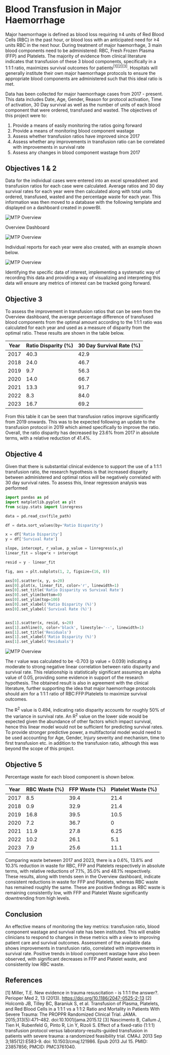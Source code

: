 # Blood Transfusion in Major Haemorrhage

Major haemorrhage is defined as blood loss requiring ≥4 units of Red Blood Cells (RBC) in the past hour, or blood loss with an anticipated need for ≥4 units RBC in the next hour. During treatment of major haemorrhage, 3 main blood components need to be administered: RBC, Fresh Frozen Plasma (FFP) and Platelets. The majority of evidence from clinical literature indicates that transfusion of these 3 blood components, specifically in a 1:1:1 ratio, maximizes survival outcomes for patients<sup>[1][2][3]</sup>. Hospitals will generally institute their own major haemorrhage protocols to ensure the appropriate blood components are administered such that this ideal ratio is met.

Data has been collected for major haemorrhage cases from 2017 - present. This data includes Date, Age, Gender, Reason for protocol activation, Time of activation, 30 Day survival as well as the number of units of each blood component that were ordered, transfused and wasted. The objectives of this project were to:

1) Provide a means of easily monitoring the ratios going forward
2) Provide a means of monitoring blood component wastage
3) Assess whether transfusion ratios have improved since 2017
4) Assess whether any improvements in transfusion ratio can be correlated with improvements in survival rate
5) Assess any changes in blood component wastage from 2017

## Objectives 1 & 2
Data for the individual cases were entered into an excel spreadsheet and transfusion ratios for each case were calculated. Average ratios and 30 day survival rates for each year were then calculated along with total units ordered, transfused, wasted and the percentage waste for each year. This information was then moved to a database with the following template and displayed on a dashboard created in powerBI.

![MTP Overview](Images/Database%20Template.png)

Overview Dashboard

![MTP Overview](Images/MTP%20Overview.png)

Individual reports for each year were also created, with an example shown below.

![MTP Overview](Images/MTP%202022%20Report.png)

Identifying the specific data of interest, implementing a systematic way of recording this data and providing a way of visualizing and interpreting this data will ensure any metrics of interest can be tracked going forward.

## Objective 3
To assess the improvement in transfusion ratios that can be seen from the Overview dashboard, the average percentage difference of transfused blood components from the optimal amount according to the 1:1:1 ratio was calculated for each year and used as a measure of disparity from the optimal ratio. These results are shown in the table below.

| Year     | Ratio Disparity (%)   | 30 Day Survival Rate (%)  |
| ---------| --------------------- | --------------------------|
| 2017     | 40.3                  | 42.9                      |
| 2018     | 24.0                  | 46.7                      |
| 2019     | 9.7                   | 56.3                      |
| 2020     | 14.0                  | 66.7                      |
| 2021     | 13.3                  | 91.7                      |
| 2022     | 8.3                   | 84.0                      |
| 2023     | 16.7                  | 69.2                      |

From this table it can be seen that transfusion ratios improve significantly from 2019 onwards. This was to be expected following an update to the transfusion protocol in 2019 which aimed specifically to improve the ratio. Overall, the ratio disparity has decreased by 23.6% from 2017 in absolute terms, with a relative reduction of 41.4%.

## Objective 4
Given that there is substantial clinical evidence to support the use of a 1:1:1 transfusion ratio, the research hypothesis is that increased disparity between administered and optimal ratios will be negatively correlated with 30 day survival rates. To assess this, linear regression analysis was performed

```python
import pandas as pd
import matplotlib.pyplot as plt
from scipy.stats import linregress

data = pd.read_csv(file_path)

df = data.sort_values(by='Ratio Disparity')

x = df['Ratio Disparity']
y = df['Survival Rate']

slope, intercept, r_value, p_value = linregress(x,y)
linear_fit = slope*x + intercept

resid = y - linear_fit

fig, axs = plt.subplots(1, 2, figsize=(16, 8))

axs[0].scatter(x, y, s=20)
axs[0].plot(x, linear_fit, color='r', linewidth=1)
axs[0].set_title('Ratio Disparity vs Survival Rate')
axs[0].set_ylim(bottom=0)
axs[0].set_ylim(top=100)
axs[0].set_xlabel('Ratio Disparity (%)')
axs[0].set_ylabel('Survival Rate (%)')


axs[1].scatter(x, resid, s=20)
axs[1].axhline(0, color='black', linestyle='--', linewidth=1)
axs[1].set_title('Residuals')
axs[1].set_xlabel('Ratio Disparity (%)')
axs[1].set_ylabel('Residuals')

```

![MTP Overview](Images/Regression%20Analysis.png)

The r value was calculated to be -0.703 (p value = 0.039) indicating a moderate to strong negative linear correlation between ratio disparity and survival rate. This relationship is statistically significant assuming an alpha value of 0.05, providing some evidence in support of the research hypothesis. The obtained result is also in agreement with the clinical literature, further supporting the idea that major haemorrhage protocols should aim for a 1:1:1 ratio of RBC:FFP:Platelets to maximize survival outcomes.

The R<sup>2</sup> value is 0.494, indicating ratio disparity accounts for roughly 50% of the variance in survival rate. An R<sup>2</sup> value on the lower side would be expected given the abundance of other factors which impact survival, hence this linear model would not be sufficient for predicting survival rates. To provide stronger predictive power, a multifactorial model would need to be used accounting for Age, Gender, Injury severity and mechanism, time to first transfusion etc. in addition to the transfusion ratio, although this was beyond the scope of this project.

## Objective 5
Percentage waste for each blood component is shown below.

| Year     | RBC Waste (%)   | FFP Waste (%)  | Platelet Waste (%) |
| ---------| ----------------| ---------------|--------------------|
| 2017     | 8.5             | 39.4           | 21.4               |
| 2018     | 0.9             | 32.9           | 21.4               |
| 2019     | 16.8            | 39.5           | 10.5               |
| 2020     | 7.2             | 36.7           | 0                  |
| 2021     | 11.9            | 27.8           | 6.25               |
| 2022     | 10.2            | 26.1           | 5.1                |
| 2023     | 7.9             | 25.6           | 11.1               |

Comparing waste between 2017 and 2023, there is a 0.6%, 13.8% and 10.3% reduction in waste for RBC, FFP and Platelets respectively in absolute terms, with relative reductions of 7.1%, 35.0% and 48.1% respectively. These results, along with trends seen in the Overview dashboard, indicate consistent reductions in waste for FFP and Platelets, whereas RBC waste has remained roughly the same. These are positive findings as RBC waste is remaining consistently low, with FFP and Platelet Waste significantly downtrending from high levels.

## Conclusion
An effective means of monitoring the key metrics: transfusion ratio, blood component wastage and survival rate has been instituted. This will enable clinicians to respond to changes in these metrics with a view to improving patient care and survival outcomes. Assessment of the available data shows improvements in transfusion ratio, correlated with improvements in survival rate. Positive trends in blood component wastage have also been observed, with significant decreases in FFP and Platelet waste, and consistently low RBC waste. 

## References
[1] Miller, T.E. New evidence in trauma resuscitation - is 1:1:1 the answer?. Perioper Med 2, 13 (2013). https://doi.org/10.1186/2047-0525-2-13
[2] Holcomb JB, Tilley BC, Baraniuk S, et al. Transfusion of Plasma, Platelets, and Red Blood Cells in a 1:1:1 vs a 1:1:2 Ratio and Mortality in Patients With Severe Trauma: The PROPPR Randomized Clinical Trial. JAMA. 2015;313(5):471–482. doi:10.1001/jama.2015.12
[3] Nascimento B, Callum J, Tien H, Rubenfeld G, Pinto R, Lin Y, Rizoli S. Effect of a fixed-ratio (1:1:1) transfusion protocol versus laboratory-results-guided transfusion in patients with severe trauma: a randomized feasibility trial. CMAJ. 2013 Sep 3;185(12):E583-9. doi: 10.1503/cmaj.121986. Epub 2013 Jul 15. PMID: 23857856; PMCID: PMC3761040.


